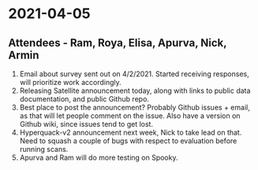# 2021-04-05
## Attendees - Ram, Roya, Elisa, Apurva, Nick, Armin

1. Email about survey sent out on 4/2/2021. Started receiving responses, will prioritize work accordingly. 
2. Releasing Satellite announcement today, along with links to public data documentation, and public Github repo. 
3. Best place to post the announcement? Probably Github issues + email, as that will let people comment on the issue. Also have a version on Github wiki, since issues tend to get lost.
4. Hyperquack-v2 announcement next week, Nick to take lead on that. Need to squash a couple of bugs with respect to evaluation before running scans. 
5. Apurva and Ram will do more testing on Spooky. 
